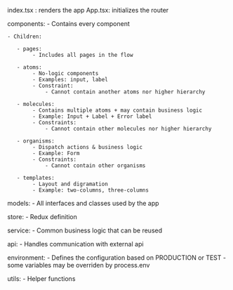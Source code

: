 index.tsx : renders the app
App.tsx: initializes the router

components:
    - Contains every component

    - Children:

       - pages:
            - Includes all pages in the flow

       - atoms:
            - No-logic components
            - Examples: input, label
            - Constraint: 
                - Cannot contain another atoms nor higher hierarchy

       - molecules:
            - Contains multiple atoms + may contain business logic
            - Example: Input + Label + Error label
            - Constraints:
                - Cannot contain other molecules nor higher hierarchy

       - organisms:
            - Dispatch actions & business logic
            - Example: Form
            - Constraints:
                - Cannot contain other organisms

       - templates:
            - Layout and digramation
            - Example: two-columns, three-columns


models:
    - All interfaces and classes used by the app

store:
    - Redux definition

service:
    - Common business logic that can be reused

api:
    - Handles communication with external api

environment:
    - Defines the configuration based on PRODUCTION or TEST
    - some variables may be overriden by process.env

utils:
    - Helper functions
